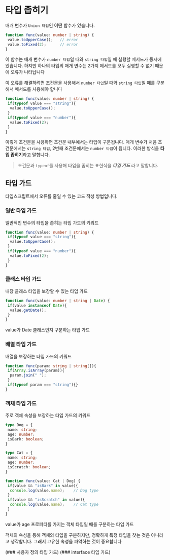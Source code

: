 # 타입 좁히기

매개 변수가 `Union 타입`인 어떤 함수가 있습니다.
```typescript
function func(value: number | string) {
 value.toUpperCase();   // error
 value.toFixed(2);      // error
}
```
이 함수는 매개 변수가 `number 타입`일 때와 `string 타입`일 때 실행할 메서드가 동시에 있습니다.
하지만 하나의 타입의 매개 변수는 2가지 메서드를 모두 실행할 수 없기 때문에 오류가 나타납니다

이 오류를 해결하려면 조건문을 사용해서 `number 타입`일 때와 `string 타입`일 때를 구분해서 메서드를 사용해야 합니다
```typescript
function func(value: number | string) {
 if(typeof value === "string"){
  value.toUpperCase();
 }
 if(typeof value === "number"){
  value.toFixed(2);
 }
}
```
이렇게 조건문을 사용하면 조건문 내부에서는 타입이 구분됩니다.
매개 변수가 처음 조건문에서는 `string 타입`, 2번째 조건문에서는 `number 타입`이 됩니다. 이러한 방식을 **타입 좁히기**라고 말합니다.

> 조건문과 `typeof`를 사용해 타입을 좁히는 표현식을 ***타입 가드*** 라고 말합니다.

## 타입 가드
타입스크립트에서 오류를 줄일 수 있는 코드 작성 방법입니다.

### 일반 타입 가드
일반적인 변수의 타입을 좁히는 타입 가드의 키워드

```typescript
function func(value: number | string) {
 if(typeof value === "string"){
  value.toUpperCase();
 }
 if(typeof value === "number"){
  value.toFixed(2);
 }
}
```

### 클래스 타입 가드
내장 클래스 타입을 보장할 수 있는 타입 가드

```typescript
function func(value: number | string | Date) {
 if(value instanceof Date){
  value.getDate();
 }
}
```
value가 Date 클래스인지 구분하는 타입 가드

### 배열 타입 가드
배열을 보장하는 타입 가드의 키워드

```typescript
function func(param: string | string[]){
 if(Array.isArray(param)){
  param.join(" ");
 }
 if(typeof param === "string"){}
}
```

### 객체 타입 가드
주로 객체 속성을 보장하는 타입 가드의 키워드

```typescript
type Dog = {
 name: string;
 age: number;
 isBark: boolean;
}

type Cat = {
 name: string;
 age: number;
 isScratch: boolean;
}

function func(value: Cat | Dog) {
 if(value && "isBark" in value){
  console.log(value.name);    // Dog type
 }
 if(value && "isScratch" in value){
  console.log(value.name);    // Cat type
 }
}
```
value가 age 프로퍼티를 가지는 객체 타입일 때를 구분하는 타입 가드

객체의 속성을 통해 객체의 타입을 구분하지만, 정확하게 특정 타입을 찾는 것은 아니라고 생각합니다.
그래서 고유한 속성을 파악하는 것이 중요합니다

(### 사용자 정의 타입 가드)
(### interface 타입 가드)
